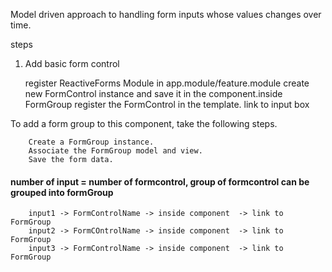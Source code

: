 Model driven approach to handling form inputs
whose values changes over time.

steps
1. Add basic form control

      register ReactiveForms Module in app.module/feature.module
      create new FormControl instance and save it in the component.inside FormGroup
      register the FormControl in the template. link to input box
	
To add a form group to this component, take the following steps.

        Create a FormGroup instance.
        Associate the FormGroup model and view.
        Save the form data.


#### number of input = number of formcontrol, group of formcontrol can be grouped into formGroup
    
        input1 -> FormControlName -> inside component  -> link to FormGroup
        input2 -> FormCOntrolName -> inside component  -> link to FormGroup
        input3 -> FormControlName -> inside component  -> link to FormGroup

